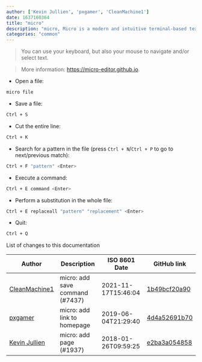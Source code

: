 ```yaml
---
author: ['Kevin Jullien', 'pxgamer', 'CleanMachine1']
date: 1637160364
title: "micro"
description: "micro, Micro is a modern and intuitive terminal-based text editor."
categories: "common"
---
```

> You can use your keyboard, but also your mouse to navigate and/or select text.

> More information: <https://micro-editor.github.io>.

- Open a file:

```bash
micro file
```

- Save a file:

```bash
Ctrl + S
```

- Cut the entire line:

```bash
Ctrl + K
```

- Search for a pattern in the file (press `Ctrl + N`/`Ctrl + P` to go to next/previous match):

```bash
Ctrl + F "pattern" <Enter>
```

- Execute a command:

```bash
Ctrl + E command <Enter>
```

- Perform a substitution in the whole file:

```bash
Ctrl + E replaceall "pattern" "replacement" <Enter>
```

- Quit:

```bash
Ctrl + Q
```
List of changes to this documentation


Author | Description | ISO 8601 Date | GitHub link
------|-----|-----|-----
[CleanMachine1](mailto:78213164+CleanMachine1@users.noreply.github.com) | micro: add save command (#7437) | 2021-11-17T15:46:04 | [1b49bcf20a90](https://github.com/tldr-pages/tldr/commit/1b49bcf20a90d3222258fe6b2e6e2f9a0ced7947)
[pxgamer](mailto:owzie123@gmail.com) | micro: add link to homepage | 2019-06-04T21:29:40 | [4d4a52691b70](https://github.com/tldr-pages/tldr/commit/4d4a52691b7073845104fdf2a5193f53e22d55f8)
[Kevin Jullien](mailto:kjullien@users.noreply.github.com) | micro: add page (#1937) | 2018-01-26T09:59:25 | [e2ba3a054858](https://github.com/tldr-pages/tldr/commit/e2ba3a0548586be15c06d02a9df1206bfbad3753)

